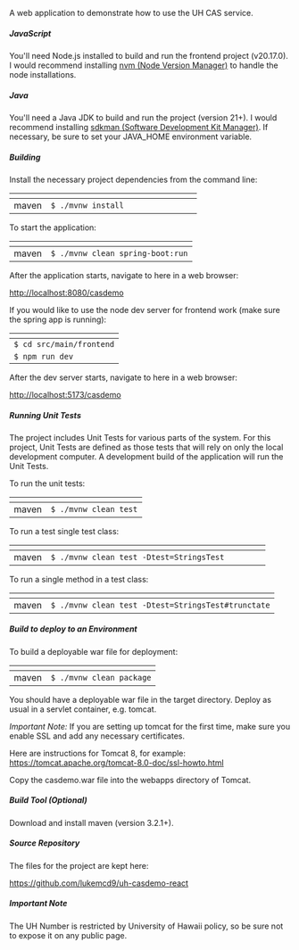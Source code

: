 A web application to demonstrate how to use the UH CAS service.

##### JavaScript

You'll need Node.js installed to build and run the frontend project (v20.17.0).
I would recommend installing [nvm (Node Version Manager)](https://github.com/nvm-sh/nvm) to handle the node installations.

##### Java

You'll need a Java JDK to build and run the project (version 21+).
I would recommend installing [sdkman (Software Development Kit Manager)](https://sdkman.io/).
If necessary, be sure to set your JAVA_HOME environment variable.

##### Building

Install the necessary project dependencies from the command line:

|    <!-- -->  | <!-- -->                          |
|--------------|-----------------------------------|
| maven        | `$ ./mvnw install               ` |

To start the application:

|    <!-- -->  | <!-- -->                         |
|--------------|----------------------------------|
| maven        | `$ ./mvnw clean spring-boot:run` |

After the application starts, navigate to here in a web browser:

<http://localhost:8080/casdemo>

If you would like to use the node dev server for frontend work (make sure the spring app is running):

| <!-- -->                 |
|--------------------------|
| `$ cd src/main/frontend` |
| `$ npm run dev`          |

After the dev server starts, navigate to here in a web browser:

<http://localhost:5173/casdemo>

##### Running Unit Tests

The project includes Unit Tests for various parts of the system. For this project, Unit Tests are defined as those tests
that will rely on only the local development computer. A development build of the application will run the Unit Tests.

To run the unit tests:

|    <!-- -->  | <!-- -->              |
|--------------|-----------------------|
| maven        | `$ ./mvnw clean test` |

To run a test single test class:

|    <!-- -->  | <!-- -->                                         |
|--------------|--------------------------------------------------|
| maven        | `$ ./mvnw clean test -Dtest=StringsTest        ` |

To run a single method in a test class:

|    <!-- -->  | <!-- -->                                           |
|--------------|----------------------------------------------------|
| maven        | `$ ./mvnw clean test -Dtest=StringsTest#trunctate` |

##### Build to deploy to an Environment

To build a deployable war file for deployment:

|    <!-- -->  | <!-- -->                 |
|--------------|--------------------------|
| maven        | `$ ./mvnw clean package` |

You should have a deployable war file in the target directory. Deploy as usual in a servlet container, e.g. tomcat.

_Important Note:_
If you are setting up tomcat for the first time, make sure you enable SSL and add any necessary certificates.

Here are instructions for Tomcat 8, for example:
<https://tomcat.apache.org/tomcat-8.0-doc/ssl-howto.html>

Copy the casdemo.war file into the webapps directory of Tomcat.

##### Build Tool (Optional)

Download and install maven (version 3.2.1+).

##### Source Repository

The files for the project are kept here:

<https://github.com/lukemcd9/uh-casdemo-react>

##### Important Note

The UH Number is restricted by University of Hawaii policy, so be sure not to expose it on any public page.